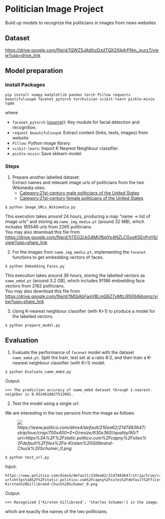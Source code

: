 # Politician Image Project
Build up models to recognize the politicians in images from news websites

## Dataset
https://drive.google.com/file/d/1QWZ5JAdihzDzdTQX2Xjk4rFNm_ixurz7/view?usp=drive_link

## Model preparation

### Install Packages
```
pip install numpy matplotlib pandas torch Pillow requests beautifulsoup4 facenet_pytorch torchvision scikit-learn pickle-mixin tqdm
```
  
where 
  <ul>
  <li><code>facenet_pytorch</code> (<a href="https://github.com/timesler/facenet-pytorch">source</a>)): Key module for facial detection and recognition. </li>
  <li><code>request beautifulsoup4</code>: Extract content (links, texts, images) from website. </li>
  <li><code>Pillow</code>: Python image library.</li>
  <li><code>scikit-learn</code>: Import K Nearest Neighbour classifier.</li>
  <li><code>pickle-mixin</code>: Save sklearn model.</li>
  </ul>

### Steps
1. Prepare another labelled dataset:<br>
   Extract names and relevant image urls of politicians from the two Wikimedia sites:
   <ul>
     <li><a href="https://commons.wikimedia.org/wiki/Category:21st-century_male_politicians_of_the_United_States">Category:21st-century male politicians of the United States</a></li>
     <li><a href="https://commons.wikimedia.org/wiki/Category:21st-century_female_politicians_of_the_United_States">Category:21st-century female politicians of the United States</a></li>
   </ul>
```
$ python Image_URLs_Wikimedia.py
```
This execution takes around 24 hours, producing a map "name -> list of image urls" and storing as <code>name_img_media.pt</code> (around 32 MB), which includes 165546 urls from 2265 politicians.<br>
You may also download this file from https://drive.google.com/file/d/1jTEG2ckG4MUfbpYp4NZLCGyoK5EnPvHS/view?usp=share_link

2. For the images from <code>name_img_media.pt</code>, implementing the <code>facenet</code> functions to get embedding vectors of faces.
```
$ python Embedding_Faces.py
```
This execution takes around 36 hours, storing the labelled vectors as <code>name_embd.pt</code> (around 3.2 GB), which includes 91186 embedding face vectors from 2182 politicians.<br>
You may also download this file from https://drive.google.com/file/d/1MQiAbFaqVBLmQ6Z7yMtLj950II4kbqmz/view?usp=share_link

3. Using K-nearest neighbour classifier (with K=1) to produce a model for the labelled vectors.
```
$ python prepare_model.py
```


## Evaluation
1. Evaluate the performance of <code>facenet</code> model with the dataset <code>name_embd.pt</code>.
   Split the train, test set at a ratio 8:2, and then train a K-nearest neighbour classifier (with K=1) model.<br>
```
$ python Evaluate_name_embd.py
```
Output:
```
>>> The prediction accuracy of name_embd dataset through 1-nearest-neighbor is 0.9524618927513981.
```

2. Test the model using a single url:

We are interesting in the two persons from the image as follows <br>
<figure>
<img src="https://www.politico.com/dims4/default/210ea62/2147483647/strip/true/crop/700x400+0+0/resize/630x360!/quality/90/?url=https%3A%2F%2Fstatic.politico.com%2Fcapny%2Fsites%2Fdefault%2Ffiles%2Fa-Kirsten%20Gillibrand-Chuck%20Schumer_0.png">
  <em>https://www.politico.com/dims4/default/210ea62/2147483647/strip/true/crop/700x400+0+0/resize/630x360!/quality/90/?url=https%3A%2F%2Fstatic.politico.com%2Fcapny%2Fsites%2Fdefault%2Ffiles%2Fa-Kirsten%20Gillibrand-Chuck%20Schumer_0.png</em>
</figure>

```
$ python test_url.py
```

Input:
```
https://www.politico.com/dims4/default/210ea62/2147483647/strip/true/crop/700x400+0+0/resize/630x360!/quality/90/?url=https%3A%2F%2Fstatic.politico.com%2Fcapny%2Fsites%2Fdefault%2Ffiles%2Fa-Kirsten%20Gillibrand-Chuck%20Schumer_0.png
```

Output:
```
>>> Recognized {'Kirsten Gillibrand', 'Charles Schumer'} in the image.
```
which are exactly the names of the two politicians.




